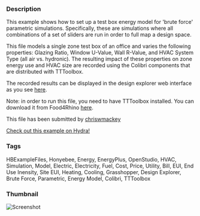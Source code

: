 ### Description 
This example shows how to set up a test box energy model for 'brute force' parametric simulations.  Specifically, these are simulations where all combinations of a set of sliders are run in order to full map a design space.

This file models a single zone test box of an office and varies the following properties: Glazing Ratio, Window U-Value, Wall R-Value, and HVAC System Type (all air vs. hydronic).  The resulting impact of these properties on zone energy use and HVAC size are recorded using the Colibri components that are distributed with TTToolbox.

The recorded results can be displayed in the design explorer web interface as you see [here](https://goo.gl/1j91iH).

Note: in order to run this file, you need to have TTToolbox installed.  You can download it from Food4Rhino [here](http://www.food4rhino.com/app/tt-toolbox).

This file has been submitted by [chriswmackey](https://github.com/chriswmackey)

[Check out this example on Hydra!](http://hydrashare.github.io/hydra/viewer?owner=chriswmackey&fork=hydra_2&id=Parametric_Energy_Model_With_Colibri)
### Tags 
HBExampleFiles, Honyebee, Energy, EnergyPlus, OpenStudio, HVAC, Simulation, Model, Electric, Electricity, Fuel, Cost, Price, Utility, Bill, EUI, End Use Inensity, Site EUI, Heating, Cooling, Grasshopper, Design Explorer, Brute Force, Parametric, Energy Model, Colibri, TTToolbox
### Thumbnail 
![Screenshot](https://raw.githubusercontent.com/chriswmackey/hydra/master/Parametric_Energy_Model_With_Colibri/thumbnail.png)
